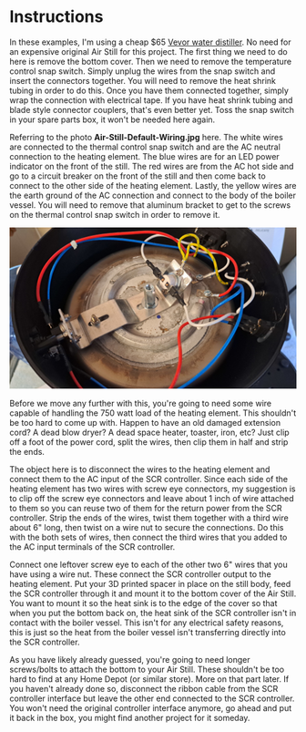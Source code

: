 # Instructions

In these examples, I'm using a cheap $65 [Vevor water distiller](https://www.amazon.com/dp/B0CN2SBJLT). No need for an expensive original Air Still for this project. The first thing we need to do here is remove the bottom cover. Then we need to remove the temperature control snap switch. Simply unplug the wires from the snap switch and insert the connectors together. You will need to remove the heat shrink tubing in order to do this. Once you have them connected together, simply wrap the connection with electrical tape. If you have heat shrink tubing and blade style connector couplers, that's even better yet. Toss the snap switch in your spare parts box, it won't be needed here again.

Referring to the photo **Air-Still-Default-Wiring.jpg** here. The white wires are connected to the thermal control snap switch and are the AC neutral connection to the heating element. The blue wires are for an LED power indicator on the front of the still. The red wires are from the AC hot side and go to a circuit breaker on the front of the still and then come back to connect to the other side of the heating element. Lastly, the yellow wires are the earth ground of the AC connection and connect to the body of the boiler vessel. You will need to remove that aluminum bracket to get to the screws on the thermal control snap switch in order to remove it.

<img width="1024" src="./Air-Still-Default-Wiring.jpg"><br>

Before we move any further with this, you're going to need some wire capable of handling the 750 watt load of the heating element. This shouldn't be too hard to come up with. Happen to have an old damaged extension cord? A dead blow dryer? A dead space heater, toaster, iron, etc? Just clip off a foot of the power cord, split the wires, then clip them in half and strip the ends.

The object here is to disconnect the wires to the heating element and connect them to the AC input of the SCR controller. Since each side of the heating element has two wires with screw eye connectors, my suggestion is to clip off the screw eye connectors and leave about 1 inch of wire attached to them so you can reuse two of them for the return power from the SCR controller. Strip the ends of the wires, twist them together with a third wire about 6" long, then twist on a wire nut to secure the connections. Do this with the both sets of wires, then connect the third wires that you added to the AC input terminals of the SCR controller.

Connect one leftover screw eye to each of the other two 6" wires that you have using a wire nut. These connect the SCR controller output to the heating element. Put your 3D printed spacer in place on the still body, feed the SCR controller through it and mount it to the bottom cover of the Air Still. You want to mount it so the heat sink is to the edge of the cover so that when you put the bottom back on, the heat sink of the SCR controller isn't in contact with the boiler vessel. This isn't for any electrical safety reasons, this is just so the heat from the boiler vessel isn't transferring directly into the SCR controller.

As you have likely already guessed, you're going to need longer screws/bolts to attach the bottom to your Air Still. These shouldn't be too hard to find at any Home Depot (or similar store). More on that part later. If you haven't already done so, disconnect the ribbon cable from the SCR controller interface but leave the other end connected to the SCR controller. You won't need the original controller interface anymore, go ahead and put it back in the box, you might find another project for it someday.
